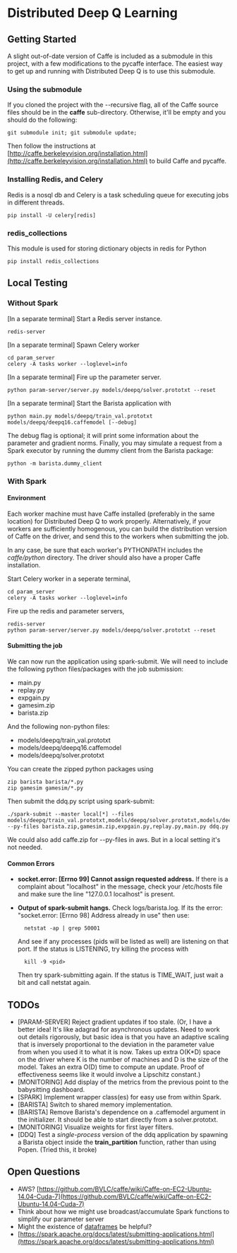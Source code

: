 # Distributed Deep Q Learning

## Getting Started
A slight out-of-date version of Caffe is included as a submodule in this project, with a few modifications to the pycaffe interface. The easiest way to get up and running with Distributed Deep Q is to use this submodule.

### Using the submodule
If you cloned the project with the --recursive flag, all of the Caffe source files should be in the **caffe** sub-directory. Otherwise, it'll be empty and you should do the following:

    git submodule init; git submodule update;

Then follow the instructions at [http://caffe.berkeleyvision.org/installation.html](http://caffe.berkeleyvision.org/installation.html) to build Caffe and pycaffe.

### Installing Redis, and Celery
Redis is a nosql db and Celery is a task scheduling queue for executing jobs in different threads.

    pip install -U celery[redis]

### redis_collections
This module is used for storing dictionary objects in redis for Python

    pip install redis_collections

## Local Testing
### Without Spark
[In a separate terminal] Start a Redis server instance.

    redis-server

[In a separate terminal] Spawn Celery worker

    cd param_server
    celery -A tasks worker --loglevel=info

[In a separate terminal] Fire up the parameter server.

    python param-server/server.py models/deepq/solver.prototxt --reset

[In a separate terminal] Start the Barista application with

    python main.py models/deepq/train_val.prototxt models/deepq/deepq16.caffemodel [--debug]

The debug flag is optional; it will print some information about the parameter and gradient norms. Finally, you may simulate a request from a Spark executor by running the dummy client from the Barista package:

    python -m barista.dummy_client

### With Spark
#### Environment
Each worker machine must have Caffe installed (preferably in the same location) for Distributed Deep Q to work properly. Alternatively, if your workers are sufficiently homogenous, you can build the distribution version of Caffe on the driver, and send this to the workers when submitting the job.

In any case, be sure that each worker's PYTHONPATH includes the *caffe/python* directory. The driver should also have a proper Caffe installation.

Start Celery worker in a seperate terminal, 

    cd param_server
    celery -A tasks worker --loglevel=info

Fire up the redis and parameter servers,

    redis-server
    python param-server/server.py models/deepq/solver.prototxt --reset

#### Submitting the job
We can now run the application using spark-submit. We will need to include the following python files/packages with the job submission:
- main.py
- replay.py
- expgain.py
- gamesim.zip
- barista.zip

And the following non-python files:
- models/deepq/train_val.prototxt
- models/deepq/deepq16.caffemodel
- models/deepq/solver.prototxt

You can create the zipped python packages using

    zip barista barista/*.py
    zip gamesim gamesim/*.py

Then submit the ddq.py script using spark-submit:

    ./spark-submit --master local[*] --files models/deepq/train_val.prototxt,models/deepq/solver.prototxt,models/deepq/deepq16.caffemodel --py-files barista.zip,gamesim.zip,expgain.py,replay.py,main.py ddq.py 
    
We could also add caffe.zip for --py-files in aws.  But in a local setting it's not needed.

#### Common Errors
- **socket.error: [Errno 99] Cannot assign requested address.** If there is a complaint about "localhost" in the message, check your /etc/hosts file and make sure the line "127.0.0.1 localhost" is present.
- **Output of spark-submit hangs.** Check logs/barista.log. If its the error: "socket.error: [Errno 98] Address already in use" then use:

        netstat -ap | grep 50001

    And see if any processes (pids will be listed as well) are listening on that port. If the status is LISTENING, try killing the process with

        kill -9 <pid>

    Then try spark-submitting again. If the status is TIME_WAIT, just wait a bit and call netstat again. 

## TODOs
- [PARAM-SERVER] Reject gradient updates if too stale. (Or, I have a better idea! It's like adagrad for asynchronous updates. Need to work out details rigorously, but basic idea is that you have an adaptive scaling that is inversely proportional to the deviation in the parameter value from when you used it to what it is now. Takes up extra O(K*D) space on the driver where K is the number of machines and D is the size of the model. Takes an extra O(D) time to compute an update. Proof of effectiveness seems like it would involve a Lipschitz constant.)
- [MONITORING] Add display of the metrics from the previous point to the babysitting dashboard.
- [SPARK] Implement wrapper class(es) for easy use from within Spark.
- [BARISTA] Switch to shared memory implementation.
- [BARISTA] Remove Barista's dependence on a .caffemodel argument in the initializer. It should be able to start directly from a solver.prototxt.
- [MONITORING] Visualize weights for first layer filters.
- [DDQ] Test a *single-process* version of the ddq application by spawning a Barista object inside the **train_partition** function, rather than using Popen. (Tried this, it broke)

## Open Questions
- AWS? [https://github.com/BVLC/caffe/wiki/Caffe-on-EC2-Ubuntu-14.04-Cuda-7](https://github.com/BVLC/caffe/wiki/Caffe-on-EC2-Ubuntu-14.04-Cuda-7)
- Think about how we might use broadcast/accumulate Spark functions to simplify our parameter server
- Might the existence of [dataframes](https://databricks.com/blog/2015/02/17/introducing-dataframes-in-spark-for-large-scale-data-science.html) be helpful?
- [https://spark.apache.org/docs/latest/submitting-applications.html](https://spark.apache.org/docs/latest/submitting-applications.html)  
